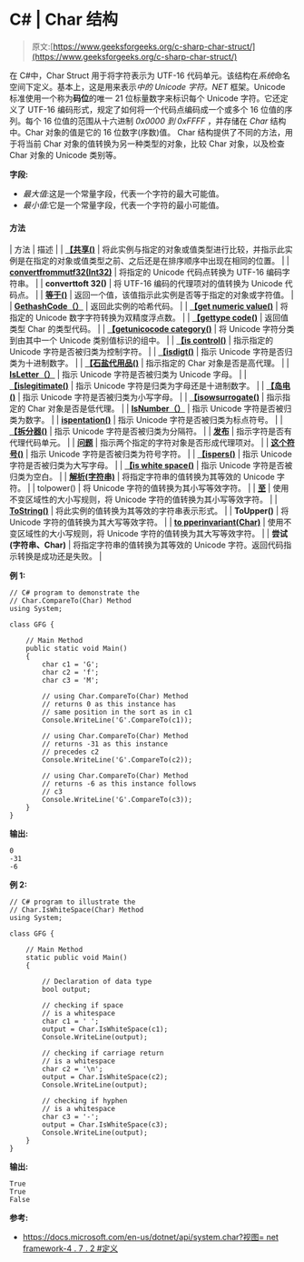 # C# | Char 结构

> 原文:[https://www.geeksforgeeks.org/c-sharp-char-struct/](https://www.geeksforgeeks.org/c-sharp-char-struct/)

在 C#中，Char Struct 用于将字符表示为 UTF-16 代码单元。该结构在*系统*命名空间下定义。基本上，这是用来表示*中的 Unicode 字符。NET* 框架。Unicode 标准使用一个称为**码位**的唯一 21 位标量数字来标识每个 Unicode 字符。它还定义了 UTF-16 编码形式，规定了如何将一个代码点编码成一个或多个 16 位值的序列。每个 16 位值的范围从十六进制 *0x0000 到 0xFFFF* ，并存储在 *Char* 结构中。Char 对象的值是它的 16 位数字(序数)值。
Char 结构提供了不同的方法，用于将当前 Char 对象的值转换为另一种类型的对象，比较 Char 对象，以及检查 Char 对象的 Unicode 类别等。

**字段:**

*   *最大值*:这是一个常量字段，代表一个字符的最大可能值。
*   *最小值*:它是一个常量字段，代表一个字符的最小可能值。

#### 方法

| 方法 | 描述 |
| **[【共享()](https://www.geeksforgeeks.org/c-char-compareto-method/)** | 将此实例与指定的对象或值类型进行比较，并指示此实例是在指定的对象或值类型之前、之后还是在排序顺序中出现在相同的位置。 |
| **[convertfrommutf32(Int32)](https://www.geeksforgeeks.org/c-char-convertfromutf32int32-method/)** | 将指定的 Unicode 代码点转换为 UTF-16 编码字符串。 |
| **converttoft 32()** | 将 UTF-16 编码的代理项对的值转换为 Unicode 代码点。 |
| **[等于()](https://www.geeksforgeeks.org/c-char-equals-method/)** | 返回一个值，该值指示此实例是否等于指定的对象或字符值。 |
| **[GethashCode（）](https://www.geeksforgeeks.org/c-char-gethashcode-method-with-examples/)** | 返回此实例的哈希代码。 |
| **[【get numeric value()](https://www.geeksforgeeks.org/c-char-getnumericvalue-method/)** | 将指定的 Unicode 数字字符转换为双精度浮点数。 |
| **[【gettype code()](https://www.geeksforgeeks.org/c-char-gettypecode-method-with-examples/)** | 返回值类型 Char 的类型代码。 |
| **[【getunicocode category()](https://www.geeksforgeeks.org/c-char-getunicodecategorystring-int32-method-with-examples/)** | 将 Unicode 字符分类到由其中一个 Unicode 类别值标识的组中。 |
| **[【is control()](https://www.geeksforgeeks.org/c-char-iscontrolstring-int32-method/)** | 指示指定的 Unicode 字符是否被归类为控制字符。 |
| **[【isdigt()](https://www.geeksforgeeks.org/c-char-isdigit-method/)** | 指示 Unicode 字符是否归类为十进制数字。 |
| **[【石盐代用品()](https://www.geeksforgeeks.org/c-char-ishighsurrogatestring-int32-method/)** | 指示指定的 Char 对象是否是高代理。 |
| **[IsLetter（）](https://www.geeksforgeeks.org/c-char-isletter-method/)** | 指示 Unicode 字符是否被归类为 Unicode 字母。 |
| **[【islegitimate()](https://www.geeksforgeeks.org/c-char-isletterordigit-method/)** | 指示 Unicode 字符是归类为字母还是十进制数字。 |
| **[【岛电()](https://www.geeksforgeeks.org/c-char-islower-method/)** | 指示 Unicode 字符是否被归类为小写字母。 |
| **[【isowsurrogate()](https://www.geeksforgeeks.org/c-char-islowsurrogatestring-int32-method/)** | 指示指定的 Char 对象是否是低代理。 |
| **[IsNumber（）](https://www.geeksforgeeks.org/c-char-isnumber-method/)** | 指示 Unicode 字符是否被归类为数字。 |
| **[ispentation()](https://www.geeksforgeeks.org/c-char-ispunctuation-method/)** | 指示 Unicode 字符是否被归类为标点符号。 |
| **[【拆分器()](https://www.geeksforgeeks.org/c-char-isseparator-method/)** | 指示 Unicode 字符是否被归类为分隔符。 |
| **[发布](https://www.geeksforgeeks.org/c-char-issurrogatestring-int32-method/)** | 指示字符是否有代理代码单元。 |
| **[问题](https://www.geeksforgeeks.org/c-char-issurrogatepairstring-int32-method/)** | 指示两个指定的字符对象是否形成代理项对。 |
| **[这个符号()](https://www.geeksforgeeks.org/c-char-issymbol-method/)** | 指示 Unicode 字符是否被归类为符号字符。 |
| **[【ispers()](https://www.geeksforgeeks.org/c-char-isupper-method/)** | 指示 Unicode 字符是否被归类为大写字母。 |
| **[【is white space()](https://www.geeksforgeeks.org/c-char-iswhitespace-method/)** | 指示 Unicode 字符是否被归类为空白。 |
| **[解析(字符串)](https://www.geeksforgeeks.org/c-char-parsestring-method/)** | 将指定字符串的值转换为其等效的 Unicode 字符。 |
| tolpower() | 将 Unicode 字符的值转换为其小写等效字符。 |
| **[至](https://www.geeksforgeeks.org/c-char-tolowerinvariantchar-method/)** | 使用不变区域性的大小写规则，将 Unicode 字符的值转换为其小写等效字符。 |
| **[ToString()](https://www.geeksforgeeks.org/c-char-tostring-method/)** | 将此实例的值转换为其等效的字符串表示形式。 |
| **ToUpper()** | 将 Unicode 字符的值转换为其大写等效字符。 |
| **[to pperinvariant(Char)](https://www.geeksforgeeks.org/c-char-toupperinvariantchar-method/)** | 使用不变区域性的大小写规则，将 Unicode 字符的值转换为其大写等效字符。 |
| **尝试(字符串、Char)** | 将指定字符串的值转换为其等效的 Unicode 字符。返回代码指示转换是成功还是失败。 |

**例 1:**

```
// C# program to demonstrate the
// Char.CompareTo(Char) Method
using System;

class GFG {

    // Main Method
    public static void Main()
    {
        char c1 = 'G';
        char c2 = 'f';
        char c3 = 'M';

        // using Char.CompareTo(Char) Method
        // returns 0 as this instance has
        // same position in the sort as in c1
        Console.WriteLine('G'.CompareTo(c1));

        // using Char.CompareTo(Char) Method
        // returns -31 as this instance
        // precedes c2
        Console.WriteLine('G'.CompareTo(c2));

        // using Char.CompareTo(Char) Method
        // returns -6 as this instance follows
        // c3
        Console.WriteLine('G'.CompareTo(c3));
    }
}
```

**输出:**

```
0
-31
-6

```

**例 2:**

```
// C# program to illustrate the
// Char.IsWhiteSpace(Char) Method
using System;

class GFG {

    // Main Method
    static public void Main()
    {

        // Declaration of data type
        bool output;

        // checking if space
        // is a whitespace
        char c1 = ' ';
        output = Char.IsWhiteSpace(c1);
        Console.WriteLine(output);

        // checking if carriage return
        // is a whitespace
        char c2 = '\n';
        output = Char.IsWhiteSpace(c2);
        Console.WriteLine(output);

        // checking if hyphen
        // is a whitespace
        char c3 = '-';
        output = Char.IsWhiteSpace(c3);
        Console.WriteLine(output);
    }
}
```

**输出:**

```
True
True
False

```

**参考:**

*   [https://docs.microsoft.com/en-us/dotnet/api/system.char?视图= net framework-4 . 7 . 2 #定义](https://docs.microsoft.com/en-us/dotnet/api/system.char?view=netframework-4.7.2#definition)